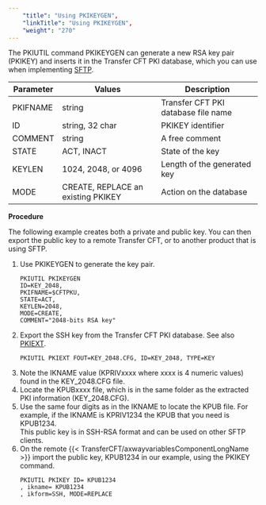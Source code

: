 ```yaml
---
    "title": "Using PKIKEYGEN",
    "linkTitle": "Using PKIKEYGEN",
    "weight": "270"
---
```

The PKIUTIL command PKIKEYGEN can generate a new RSA key pair (PKIKEY) and inserts it in the Transfer CFT PKI database, which you can use when implementing [SFTP](../../../../protocols_start_here/sftp_intro).


| Parameter  | Values  | Description  |
| --- | --- | --- |
| PKIFNAME  | string  | Transfer CFT PKI database file name  |
| ID  | string, 32 char  | PKIKEY identifier  |
| COMMENT  | string  | A free comment  |
| STATE  | ACT, INACT | State of the key |
| KEYLEN  | 1024, 2048, or 4096  | Length of the generated key  |
| MODE  | CREATE, REPLACE an existing PKIKEY  | Action on the database  |


****Procedure****

The following example creates both a private and public key. You can then export the public key to a remote Transfer CFT, or to another product that is using SFTP.

1. Use PKIKEYGEN to generate the key pair.  
    ```
    PKIUTIL PKIKEYGEN
    ID=KEY_2048,
    PKIFNAME=$CFTPKU,
    STATE=ACT,
    KEYLEN=2048,
    MODE=CREATE,
    COMMENT="2048-bits RSA key"
    ```
1. Export the SSH key from the Transfer CFT PKI database. See also [PKIEXT](../pkiext).  
    ```
    PKIUTIL PKIEXT FOUT=KEY_2048.CFG, ID=KEY_2048, TYPE=KEY
    ```
1. Note the IKNAME value (KPRIVxxxx where xxxx is 4 numeric values) found in the KEY_2048.CFG file.
1. Locate the KPUBxxxx file, which is in the same folder as the extracted PKI information (KEY_2048.CFG).
1. Use the same four digits as in the IKNAME to locate the KPUB file. For example, if the IKNAME is KPRIV1234 the KPUB that you need is KPUB1234.  
    This public key is in SSH-RSA format and can be used on other SFTP clients.
1. On the remote {{< TransferCFT/axwayvariablesComponentLongName  >}} import the public key, KPUB1234 in our example, using the PKIKEY command.  
    ```
    PKIUTIL PKIKEY ID= KPUB1234
    , ikname= KPUB1234
    , ikform=SSH, MODE=REPLACE
    ```
